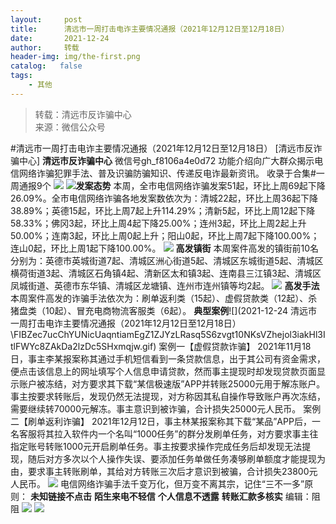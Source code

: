 ```yaml
---
layout:     post
title:      清远市一周打击电诈主要情况通报（2021年12月12日至12月18日）
date:       2021-12-24
author:     转载
header-img: img/the-first.png
catalog:   false
tags:
    - 其他
---
```


<blockquote><p>转载：清远市反诈骗中心<br>
来源：微信公众号</p></blockquote>

#清远市一周打击电诈主要情况通报（2021年12月12日至12月18日）
[清远市反诈骗中心]
**清远市反诈骗中心**
微信号gh_f8106a4e0d72
功能介绍向广大群众揭示电信网络诈骗犯罪手法、普及识骗防骗知识、传递反电诈最新资讯。
收录于合集#一周通报9个
![]({{site.baseurl}}/postimg/3CxTSiafadcic5zyXUfbXLUClzlpaoknCpV4bErPg2kuuS97hoJJbNCtFOVZ9X0j5W26HDaregC5kibiaLGl8CPr9A.gif)
![]({{site.baseurl}}/postimg/FIBZec7ucChYUNicUaqntiamEgZ1ZJYzLRasq5S6zvgt10NKsVZhejol3iakHl3ItlFWYc8ZAkDa2lzDc5SHxmqjw.gif)**发案态势**
本周，全市电信网络诈骗发案51起，环比上周69起下降26.09%。全市电信网络诈骗各地发案数依次为：清城22起，环比上周36起下降38.89%；英德15起，环比上周7起上升114.29%；清新5起，环比上周12起下降58.33%；佛冈3起，环比上周4起下降25.00%；连州3起，环比上周2起上升50.00%；连南3起，环比上周0起上升；阳山0起，环比上周7起下降100.00%；连山0起，环比上周1起下降100.00%。
![]({{site.baseurl}}/postimg/FIBZec7ucChYUNicUaqntiamEgZ1ZJYzLRasq5S6zvgt10NKsVZhejol3iakHl3ItlFWYc8ZAkDa2lzDc5SHxmqjw.gif)
**高发镇街**
本周案件高发的镇街前10名分别为：英德市英城街道7起、清城区洲心街道5起、清城区东城街道5起、清城区横荷街道3起、清城区石角镇4起、清新区太和镇3起、连南县三江镇3起、清城区凤城街道、英德市东华镇、清城区龙塘镇、连州市连州镇等均2起。
![]({{site.baseurl}}/postimg/FIBZec7ucChYUNicUaqntiamEgZ1ZJYzLRasq5S6zvgt10NKsVZhejol3iakHl3ItlFWYc8ZAkDa2lzDc5SHxmqjw.gif)
**高发手法**
本周案件高发的诈骗手法依次为：刷单返利类（15起）、虚假贷款类（12起）、杀猪盘类（10起）、冒充电商物流客服类（6起）。
**典型案例**![](2021-12-24
清远市一周打击电诈主要情况通报（2021年12月12日至12月18日）\\FIBZec7ucChYUNicUaqntiamEgZ1ZJYzLRasq5S6zvgt10NKsVZhejol3iakHl3ItlFWYc8ZAkDa2lzDc5SHxmqjw.gif)
案例一【虚假贷款诈骗】
2021年11月18日，事主李某报案称其通过手机短信看到一条贷款信息，出于其公司有资金需求，便点击该信息上的网址填写个人信息申请贷款，然而事主提现时却发现贷款页面显示账户被冻结，对方要求其下载“某信极速版”APP并转账25000元用于解冻账户。事主按要求转账后，发现仍然无法提现，对方称因其私自操作导致账户再次冻结，需要继续转70000元解冻。事主意识到被诈骗，合计损失25000元人民币。
案例二【刷单返利诈骗】
2021年12月12日，事主林某报案称其下载“某品”APP后，一名客服将其拉入软件内一个名叫“1000任务”的群分发刷单任务，对方要求事主往指定账号转账1000元开启刷单任务。事主按要求操作完成任务后却发现无法提现，随后对方多次以个人操作失误、要添加任务单做任务凑够刷单额度才能提现为由，要求事主转账刷单，其给对方转账三次后才意识到被骗，合计损失23800元人民币。
![]({{site.baseurl}}/postimg/3CxTSiafadcicSrq1TuCGjeg2XR8pkWTQy35zoTPIMPXzr1WuAj8qB3ZcbcVDsHhONZTzWhicTwzmQkTa4MDFcIyg.png)
电信网络诈骗手法千变万化，但万变不离其宗，记住“三不一多”原则：
**未知链接不点击**
**陌生来电不轻信**
**个人信息不透露**
**转账汇款多核实**
编辑：阻阻
![]({{site.baseurl}}/postimg/SUycX2yckdJ5YVVCpDYl0c5CbMTO3KgBTesbSxe5zKHlm2GQsTWAFTgswCXscN6Y9vuJHFcE77orSK7ClzYOdg.jpeg)
![]({{site.baseurl}}/postimg/3CxTSiafadcic5zyXUfbXLUClzlpaoknCpErldQhhamfG7KH1qHGrr3icT9iaAoE1B4noSO7EewO2k8fys5pMuaoog.gif)

